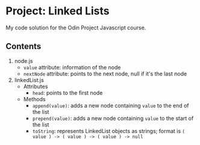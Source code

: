 # Project: Linked Lists
My code solution for the Odin Project Javascript course.

## Contents
1. node.js
    - `value` attribute: information of the node
    - `nextNode` attribute: points to the next node, null if it's the last node
2. linkedList.js
    - Attributes
        - `head`: points to the first node
    - Methods
        - `append(value)`: adds a new node containing `value` to the end of the list
        - `prepend(value)`: adds a new node containing `value` to the start of the list
        - `toString`: represents LinkedList objects as strings; format is `( value ) -> ( value ) -> ( value ) -> null`